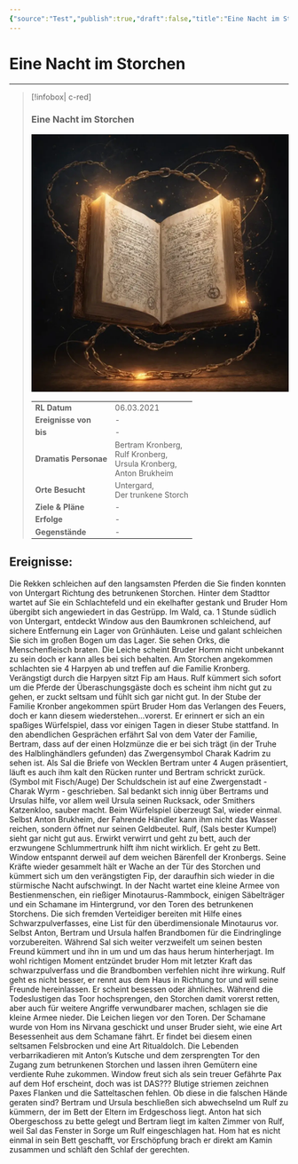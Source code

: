 ```yaml
---
{"source":"Test","publish":true,"draft":false,"title":"Eine Nacht im Storchen","tags":["Tagebuch"],"kampagne":"TMBT","path":"Tagebuch/Through Mud, Blood & Tears/3. Eine Nacht im Storchen.md","permalink":"/tagebuch/through-mud-blood-and-tears/3-eine-nacht-im-storchen/","PassFrontmatter":true}
---
```


# Eine Nacht im Storchen

---

> [!infobox| c-red]
>
>
> ### Eine Nacht im Storchen
>
> ![Journal1.webp](../../Journal1.webp)
> 
> |  |  |
> | ---- | ---- |
> | **RL Datum** | 06.03.2021 |
> | **Ereignisse von** | - |
> | **bis** | - |
> | **Dramatis Personae** | Bertram Kronberg,<br>Rulf Kronberg,<br>Ursula Kronberg,<br>Anton Brukheim |
> | **Orte Besucht** | Untergard,<br>Der trunkene Storch |
> | **Ziele & Pläne** | - |
> | **Erfolge** | - |
> | **Gegenstände** | - |

## Ereignisse:

Die Rekken schleichen auf den langsamsten Pferden die Sie finden konnten von Untergart Richtung des betrunkenen Storchen. Hinter dem Stadttor wartet auf Sie ein Schlachtefeld und ein ekelhafter gestank und Bruder Hom übergibt sich angewiedert in das Gestrüpp.
Im Wald, ca. 1 Stunde südlich von Untergart, entdeckt Window aus den Baumkronen schleichend, auf sichere Entfernung ein Lager von Grünhäuten.
Leise und galant schleichen Sie sich im großen Bogen um das Lager. 
Sie sehen Orks, die Menschenfleisch braten. Die Leiche scheint Bruder Homm nicht unbekannt zu sein doch er kann alles bei sich behalten.
Am Storchen angekommen schlachten sie 4 Harpyen ab und treffen auf die Familie Kronberg.
Verängstigt durch die Harpyen sitzt Fip am Haus.
Rulf kümmert sich sofort um die Pferde der Überaschungsgäste doch es scheint ihm nicht gut zu gehen, er zuckt seltsam und fühlt sich gar nicht gut.
In der Stube der Familie Kronber angekommen spürt Bruder Hom das Verlangen des Feuers, doch er kann diesem wiederstehen...vorerst.
Er erinnert er sich an ein spaßiges Würfelspiel, dass vor einigen Tagen in dieser Stube stattfand.
In den abendlichen Gesprächen erfährt Sal von dem Vater der Familie, Bertram, dass auf der einen Holzmünze die er bei sich trägt (in der Truhe des Halblinghändlers gefunden) das Zwergensymbol Charak Kadrim zu sehen ist.
Als Sal die Briefe von Wecklen Bertram unter 4 Augen präsentiert, läuft es auch ihm kalt den Rücken runter und Bertram schrickt zurück. (Symbol mit Fisch/Auge)
Der Schuldschein ist auf eine Zwergenstadt - Charak Wyrm - geschrieben.
Sal bedankt sich innig über Bertrams und Ursulas hilfe, vor allem weil Ursula seinen Rucksack, oder Smithers Katzenkloo, sauber macht.
Beim Würfelspiel überzeugt Sal, wieder einmal. Selbst Anton Brukheim, der Fahrende Händler kann ihm nicht das Wasser reichen, sondern öffnet nur seinen Geldbeutel.
Rulf, (Sals bester Kumpel) sieht gar nicht gut aus. Erwirkt verwirrt und geht zu bett, auch der erzwungene Schlummertrunk hilft ihm nicht wirklich. Er geht zu Bett.
Window entspannt derweil auf dem weichen Bärenfell der Kronbergs. Seine Kräfte wieder gesammelt hält er Wache an der Tür des Storchen und kümmert sich um den verängstigten Fip, der daraufhin sich wieder in die stürmische Nacht aufschwingt.
In der Nacht wartet eine kleine Armee von Bestienmenschen, ein rießiger Minotaurus-Rammbock, einigen Säbelträger und ein Schamane im Hintergrund, vor den Toren des betrunkenen Storchens.
Die sich fremden Verteidiger bereiten mit Hilfe eines Schwarzpulverfasses, eine List für den überdimensionale Minotaurus vor. Selbst Anton, Bertram und Ursula halfen Brandbomen für die Eindringlinge vorzubereiten. 
Während Sal sich weiter verzweifelt um seinen besten Freund kümmert und ihn in um und um das haus herum hinterherjagt.
Im wohl richtigen Moment entzündet bruder Hom mit letzter Kraft das schwarzpulverfass und die Brandbomben verfehlen nicht ihre wirkung. 
Rulf geht es nicht besser, er rennt aus dem Haus in Richtung tor und will seine Freunde hereinlassen.
Er scheint besessen oder ähnliches. 
Während die Todeslustigen das Toor hochsprengen, den Storchen damit vorerst retten, aber auch für weitere Angriffe verwundbarer machen, schlagen sie die kleine Armee nieder. 
Die Leichen liegen vor den Toren.
Der Schamane wurde von Hom ins Nirvana geschickt und unser Bruder sieht, wie eine Art Besessenheit aus dem Schamane fährt. Er findet bei diesem einen seltsamen Felsbrocken und eine Art Ritualdolch.
Die Lebenden verbarrikadieren mit Anton’s Kutsche und dem zersprengten Tor den Zugang zum betrunkenen Storchen und lassen ihren Gemütern eine verdiente Ruhe zukommen.
Window freut sich als sein treuer Gefährte Pax auf dem Hof erscheint, doch was ist DAS???
Blutige striemen zeichnen Paxes Flanken und die Satteltaschen fehlen. Ob diese in die falschen Hände geraten sind?
Bertram und Ursula beschließen sich abwechselnd um Rulf zu kümmern, der im Bett der Eltern im Erdgeschoss liegt. 
Anton hat sich Obergeschoss zu bette gelegt und Bertram liegt im kalten Zimmer von Rulf, weil Sal das Fenster in Sorge um Rulf eingeschlagen hat. 
Hom hat es nicht einmal in sein Bett geschafft, vor Erschöpfung brach er direkt am Kamin zusammen und schläft den Schlaf der gerechten.